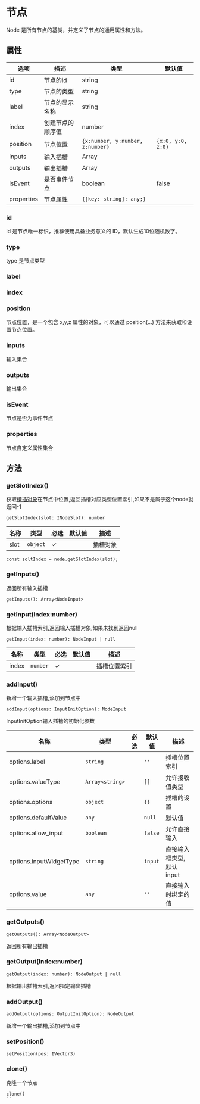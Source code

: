# 节点

Node 是所有节点的基类，并定义了节点的通用属性和方法。

## 属性

| 选项         | 描述       | 类型                               | 默认值               |
|------------|----------|----------------------------------|-------------------|
| id         | 节点的id    | string                           |                   |
| type       | 节点的类型    | string                           |                   |
| label      | 节点的显示名称  | string                           |                   |
| index      | 创建节点的顺序值 | number                           |                   |
| position   | 节点位置     | `{x:number, y:number, z:number}` | `{x:0, y:0, z:0}` |
| inputs     | 输入插槽     | Array                            |                   |
| outputs    | 输出插槽     | Array                            |                   |
| isEvent    | 是否事件节点   | boolean                          | false             |
| properties | 节点属性     | `{[key: string]: any;}`          |                   |

### id

id 是节点唯一标识，推荐使用具备业务意义的 ID，默认生成10位随机数字。

### type

type 是节点类型

### label

### index

### position

节点位置，是一个包含 x,y,z 属性的对象，可以通过 position(...) 方法来获取和设置节点位置。

### inputs

输入集合

### outputs

输出集合

### isEvent

节点是否为事件节点

### properties

节点自定义属性集合

## 方法

### getSlotIndex()

获取[槽插对象](./slot-api.md)在节点中位置,返回插槽对应类型位置索引,如果不是属于这个node就返回-1

```
getSlotIndex(slot: INodeSlot): number
```

| 名称   | 类型     | 必选 | 默认值 | 描述   |
|------|--------|----|-----|------|
| slot | `object` | ✓  |     | 插槽对象 |

```
const soltIndex = node.getSlotIndex(slot);
```

### getInputs()

返回所有输入插槽

```
getInputs(): Array<NodeInput>
```

### getInput(index:number)

根据输入插槽索引,返回输入插槽对象,如果未找到返回null

```
getInput(index: number): NodeInput | null
```

| 名称    | 类型     | 必选 | 默认值 | 描述     |
|-------|--------|----|-----|--------|
| index | `number` | ✓  |     | 插槽位置索引 |

### addInput()

新增一个输入插槽,添加到节点中

```
addInput(options: InputInitOption): NodeInput
```

InputInitOption输入插槽的初始化参数

| 名称                      | 类型              | 必选 | 默认值     | 描述              |
|-------------------------|-----------------|----|---------|-----------------|
| options.label           | `string`          |    | `''`    | 插槽位置索引          |
| options.valueType       | `Array<string>` |    | `[]`    | 允许接收值类型         |
| options.options         | `object`          |    | `{}`    | 插槽的设置           |
| options.defaultValue    | `any`             |    | `null`  | 默认值             |
| options.allow_input     | `boolean`         |    | `false` | 允许直接输入          |
| options.inputWidgetType | `string`          |    | `input` | 直接输入框类型,默认input |
| options.value           | `any`             |    | `''`    | 直接输入时绑定的值       |

### getOutputs()

```
getOutputs(): Array<NodeOutput>
```

返回所有输出插槽

### getOutput(index:number)

```
getOutput(index: number): NodeOutput | null
```

根据输出插槽索引,返回指定输出插槽

### addOutput()

```
addOutput(options: OutputInitOption): NodeOutput
```

新增一个输出插槽,添加到节点中

### setPosition()

```
setPosition(pos: IVector3)
```

### clone()

克隆一个节点

```
clone()
``